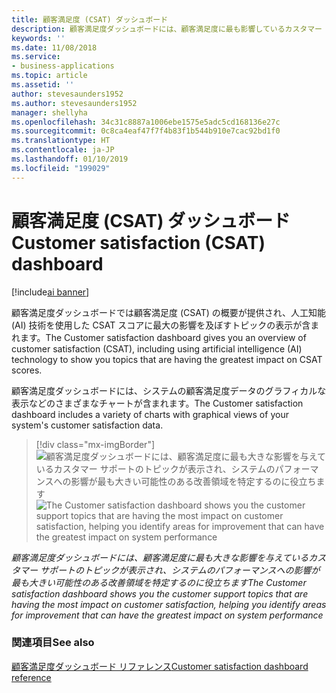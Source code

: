 ```yaml
---
title: 顧客満足度 (CSAT) ダッシュボード
description: 顧客満足度ダッシュボードには、顧客満足度に最も影響しているカスタマー サポートのトピックが表示されます。
keywords: ''
ms.date: 11/08/2018
ms.service:
- business-applications
ms.topic: article
ms.assetid: ''
author: stevesaunders1952
ms.author: stevesaunders1952
manager: shellyha
ms.openlocfilehash: 34c31c8887a1006ebe1575e5adc5cd168136e27c
ms.sourcegitcommit: 0c8ca4eaf47f7f4b83f1b544b910e7cac92bd1f0
ms.translationtype: HT
ms.contentlocale: ja-JP
ms.lasthandoff: 01/10/2019
ms.locfileid: "199029"
---
```

# <a name="customer-satisfaction-csat-dashboard"></a><span data-ttu-id="066db-103">顧客満足度 (CSAT) ダッシュボード</span><span class="sxs-lookup"><span data-stu-id="066db-103">Customer satisfaction (CSAT) dashboard</span></span>

[!include[ai banner](../includes/ai.md)] 

<span data-ttu-id="066db-104">顧客満足度ダッシュボードでは顧客満足度 (CSAT) の概要が提供され、人工知能 (AI) 技術を使用した CSAT スコアに最大の影響を及ぼすトピックの表示が含まれます。</span><span class="sxs-lookup"><span data-stu-id="066db-104">The Customer satisfaction dashboard gives you an overview of customer satisfaction (CSAT), including using artificial intelligence (AI) technology to show you topics that are having the greatest impact on CSAT scores.</span></span>

<span data-ttu-id="066db-105">顧客満足度ダッシュボードには、システムの顧客満足度データのグラフィカルな表示などのさまざまなチャートが含まれます。</span><span class="sxs-lookup"><span data-stu-id="066db-105">The Customer satisfaction dashboard includes a variety of charts with graphical views of your system's customer satisfaction data.</span></span> 

> [!div class="mx-imgBorder"]
> <span data-ttu-id="066db-106">![顧客満足度ダッシュボードには、顧客満足度に最も大きな影響を与えているカスタマー サポートのトピックが表示され、システムのパフォーマンスへの影響が最も大きい可能性のある改善領域を特定するのに役立ちます](media/customer-satisfaction-dashboard.png "顧客満足度ダッシュボードには、顧客満足度に最も大きな影響を与えているカスタマー サポートのトピックが表示され、システムのパフォーマンスへの影響が最も大きい可能性のある改善領域を特定するのに役立ちます")</span><span class="sxs-lookup"><span data-stu-id="066db-106">![The Customer satisfaction dashboard shows you the customer support topics that are having the most impact on customer satisfaction, helping you identify areas for improvement that can have the greatest impact on system performance](media/customer-satisfaction-dashboard.png "The Customer satisfaction dashboard shows you the customer support topics that are having the most impact on customer satisfaction, helping you identify areas for improvement that can have the greatest impact on system performance")</span></span>

<span data-ttu-id="066db-107">*顧客満足度ダッシュボードには、顧客満足度に最も大きな影響を与えているカスタマー サポートのトピックが表示され、システムのパフォーマンスへの影響が最も大きい可能性のある改善領域を特定するのに役立ちます*</span><span class="sxs-lookup"><span data-stu-id="066db-107">*The Customer satisfaction dashboard shows you the customer support topics that are having the most impact on customer satisfaction, helping you identify areas for improvement that can have the greatest impact on system performance*</span></span>

### <a name="see-also"></a><span data-ttu-id="066db-108">関連項目</span><span class="sxs-lookup"><span data-stu-id="066db-108">See also</span></span>
[<span data-ttu-id="066db-109">顧客満足度ダッシュボード リファレンス</span><span class="sxs-lookup"><span data-stu-id="066db-109">Customer satisfaction dashboard reference</span></span>](https://docs.microsoft.com/dynamics365/ai/customer-service-insights/dashboard-csat)
